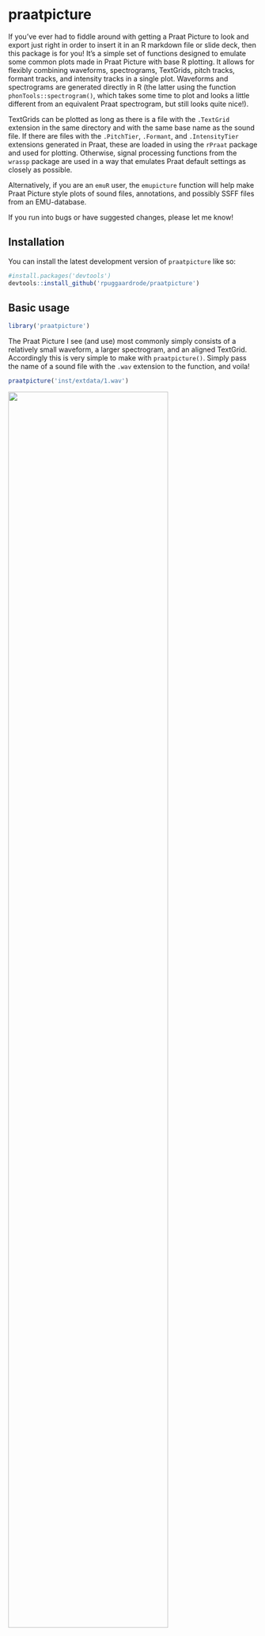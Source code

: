 
<!-- README.md is generated from README.Rmd. Please edit that file -->

# praatpicture

<!-- badges: start -->
<!-- badges: end -->

If you’ve ever had to fiddle around with getting a Praat Picture to look
and export just right in order to insert it in an R markdown file or
slide deck, then this package is for you! It’s a simple set of functions
designed to emulate some common plots made in Praat Picture with base R
plotting. It allows for flexibly combining waveforms, spectrograms,
TextGrids, pitch tracks, formant tracks, and intensity tracks in a
single plot. Waveforms and spectrograms are generated directly in R (the
latter using the function `phonTools::spectrogram()`, which takes some
time to plot and looks a little different from an equivalent Praat
spectrogram, but still looks quite nice!).

TextGrids can be plotted as long as there is a file with the `.TextGrid`
extension in the same directory and with the same base name as the sound
file. If there are files with the `.PitchTier`, `.Formant`, and
`.IntensityTier` extensions generated in Praat, these are loaded in
using the `rPraat` package and used for plotting. Otherwise, signal
processing functions from the `wrassp` package are used in a way that
emulates Praat default settings as closely as possible.

Alternatively, if you are an `emuR` user, the `emupicture` function will
help make Praat Picture style plots of sound files, annotations, and
possibly SSFF files from an EMU-database.

If you run into bugs or have suggested changes, please let me know!

## Installation

You can install the latest development version of `praatpicture` like
so:

``` r
#install.packages('devtools')
devtools::install_github('rpuggaardrode/praatpicture')
```

## Basic usage

``` r
library('praatpicture')
```

The Praat Picture I see (and use) most commonly simply consists of a
relatively small waveform, a larger spectrogram, and an aligned
TextGrid. Accordingly this is very simple to make with `praatpicture()`.
Simply pass the name of a sound file with the `.wav` extension to the
function, and voila!

``` r
praatpicture('inst/extdata/1.wav')
```

<img src="man/figures/README-unnamed-chunk-4-1.png" width="80%" />

Often you won’t want to plot an entire sound file, but only a small
portion of it. This is no problem – simply use the `start` and `end`
arguments to tell R exactly what you want to plot. If we just want to
plot the portion between 0.5–1.1 seconds of the above file, we do it
like this:

``` r
praatpicture('inst/extdata/1.wav', start=0.5, end=1.1)
```

<img src="man/figures/README-unnamed-chunk-5-1.png" width="80%" />

Similar to the Praat defaults, only the start and end times are shown at
the bottom of the plot, and only highest frequencies and lowest
frequencies are shown next to the spectrogram, etc. We can generate more
“R-like” axis ticks by setting the arguments `min_max_only = FALSE` and
`start_end_only = FALSE`. If we want to keep the original time on the
x-axis, this can be controlled with the argument `tfrom0 = FALSE`.

``` r
praatpicture('inst/extdata/1.wav', start=0.5, end=1.1, min_max_only=FALSE, 
             start_end_only=FALSE, tfrom0=FALSE)
```

<img src="man/figures/README-unnamed-chunk-6-1.png" width="80%" />

The `frames` argument controls what kind of plot components we see. If
we weren’t interested in the TextGrid, we could set it to
`frames=c('sound', 'spectrogram')`. The `proportion` argument controls
how much space is taken up by each component; in this case, we probably
want a spectrogram that’s a little larger than the waveform, which can
be done with e.g. `proportion=c(40,60)`, setting aside 40% of the
plotting area for the waveform and 60% for the spectrogram.

``` r
praatpicture('inst/extdata/1.wav', start=0.5, end=1.1, 
             frames=c('sound', 'spectrogram'), proportion=c(40,60))
```

<img src="man/figures/README-unnamed-chunk-7-1.png" width="80%" />

## The waveform

By default, all channels of a sound file are plotted. This can be
changed with the `wave_channels` argument. If you want names next to
individual channels, this can be achieved with the `wave_channelNames`
argument, which is set to `FALSE` by default.

## The TextGrid

By default, all tiers in the TextGrid are plotted. If we want to plot
different tiers, we can tell R using the `tiers` argument. If we were
only interested in the second and third tiers, we could call
`tiers=c(2,3)`. The `tg_focusTier` argument controls for which tiers
dotted lines are plotted on all plot components (this can be a number,
but could also be `'all'` or `'none'`. If we are not interested in
having names next to the tiers, we can set `tg_tierNames=FALSE`.

``` r
praatpicture('inst/extdata/1.wav', start=0.5, end=1.1, 
             tg_tiers=c(2,3), tg_focusTier=3, tg_tierNames=FALSE)
```

<img src="man/figures/README-unnamed-chunk-8-1.png" width="80%" />

By default, text is center aligned, but we can also align it to the left
or to the right with the `tg_alignment` argument. This doesn’t have to
be the same for all tiers!

You may have noticed something strange going on in after the `b` in both
of the tiers in the above plot. This should be `b_<`, which is the SAMPA
character for a bilabial implosive, but Praat usually interprets a `_`
as meaning that the following character should be subscripted, so
`praatpicture` emulates this behavior by default. You can override this
using the `tg_specialChar` argument as below.

``` r
praatpicture('inst/extdata/1.wav', start=0.5, end=1.1, 
             tg_tiers=c(2,3), tg_focusTier=3, tg_tierNames=FALSE,
             tg_alignment=c('right', 'left'), tg_specialChar=FALSE)
```

<img src="man/figures/README-unnamed-chunk-9-1.png" width="80%" />

## The spectrogram

Spectrograms are generated in R using the `phonTools` package. Default
settings (and the settings that can be changed) are as close as possible
to those in Praat. You can change frequency range with `spec_freqRange`
and dynamic range with `spec_dynamicRange`:

``` r
praatpicture('inst/extdata/1.wav', start=0.5, end=1.1, 
             frames=c('sound', 'spectrogram'), proportion=c(40,60),
             spec_freqRange=c(0,8000), spec_dynamicRange=70)
```

<img src="man/figures/README-unnamed-chunk-10-1.png" width="80%" />

You can also change the shape and length of windows used for the Fourier
transformations, and the number of time steps at which spectra are
generated. Note that not all window shapes offered by Praat are
available in `phonTools`. Lowering the latter can be smart when fiddling
around with plot settings, because spectrogram rendering is much slower
in R than in Praat (you may also notice that the spectrograms don’t look
quite as smooth as they do in Praat). Here is a broadband spectrogram
using a Hamming window with a lower frequency range, just to show how
this is implemented:

``` r
praatpicture('inst/extdata/1.wav', start=0.5, end=1.1, 
             frames=c('sound', 'spectrogram'), proportion=c(40,60),
             spec_timeStep=200, spec_windowShape='Hamming', 
             spec_windowLength=0.015)
```

<img src="man/figures/README-unnamed-chunk-11-1.png" width="80%" />

## Pitch

Pitch can be plotted like so:

``` r
praatpicture('inst/extdata/1.wav', start=0.5, end=1.1, 
             frames=c('sound', 'pitch'), proportion=c(40,60))
```

<img src="man/figures/README-unnamed-chunk-12-1.png" width="80%" />

As in Praat, we can change the plot type (line or speckle?), scale, and
frequency range. Here is the same contour with a much narrower frequency
range, speckled logarithmically:

``` r
praatpicture('inst/extdata/1.wav', start=0.5, end=1.1, 
             frames=c('sound', 'pitch'), proportion=c(40,60),
             pitch_scale='logarithmic', pitch_freqRange=c(100,200),
             pitch_plotType='speckle')
```

<img src="man/figures/README-unnamed-chunk-13-1.png" width="80%" />

If we want to use semitones instead of Hz, we can set a reference level
with `pitch_semitonesRe`:

``` r
praatpicture('inst/extdata/1.wav', start=0.5, end=1.1, 
             frames=c('sound', 'pitch'), proportion=c(40,60),
             pitch_scale='semitones', pitch_semitonesRe=120,
             pitch_plotType='speckle', pitch_freqRange=c(-5,5))
```

<img src="man/figures/README-unnamed-chunk-14-1.png" width="80%" />

In all the above pitch plots, the pitch tracks themselves have been
taken from a Praat file called `1.PitchTier`. R knows that it should do
that if such a file is available. Let’s try it again for a file where
there is no equivalent `PitchTier` file available, namely `2.wav`:

``` r
list.files('inst/extdata')
#> [1] "1.Formant"       "1.IntensityTier" "1.PitchTier"     "1.TextGrid"     
#> [5] "1.wav"           "2.wav"
```

``` r
praatpicture('inst/extdata/2.wav', start=0.7, end=1.2, 
             frames=c('sound', 'pitch'), proportion=c(40,60),
             pitch_scale='logarithmic', pitch_freqRange=c(100,200),
             pitch_plotType='speckle')
```

<img src="man/figures/README-unnamed-chunk-16-1.png" width="80%" />

No complaints from `praatpicture`! In this case the pitch track is
simply generated using the R-internal function `ksvF0()` from the
`wrassp` package. Results won’t be identical to praat, because the
algorithms used to track pitch are different, but it should be
reasonably close – parameters are set to mimic those of Praat as closely
as possible, including using a Gaussian-like window shape. As in Praat,
you can change the time step, floor, and ceiling values used for
detemrining pitch with the `pitch_timeStep`, `pitch_floor`, and
`pitch_ceiling` arguments. Here I’ve set `pitch_floor` at a silly high
level of 120 Hz just to show the effect:

``` r
praatpicture('inst/extdata/2.wav', start=0.7, end=1.2, 
             frames=c('sound', 'pitch'), proportion=c(40,60),
             pitch_scale='logarithmic', pitch_freqRange=c(100,200),
             pitch_plotType='speckle', pitch_floor=120, pitch_timeStep=0.005)
```

<img src="man/figures/README-unnamed-chunk-17-1.png" width="80%" />

## Formants

Formants can be plotted like so:

``` r
praatpicture('inst/extdata/1.wav', start=0.5, end=1.1, 
             frames=c('sound', 'formant'), proportion=c(40,60))
#> Registered S3 methods overwritten by 'gsignal':
#>   method         from  
#>   plot.grpdelay  signal
#>   plot.specgram  signal
#>   print.freqz    signal
#>   print.grpdelay signal
#>   print.impz     signal
#>   print.specgram signal
```

<img src="man/figures/README-unnamed-chunk-18-1.png" width="80%" />

As above, we can vary the plot type and frequency range like so:

``` r
praatpicture('inst/extdata/1.wav', start=0.5, end=1.1, 
             frames=c('sound', 'formant'), proportion=c(40,60),
             formant_plotType='draw', formant_freqRange=c(0,3000))
```

<img src="man/figures/README-unnamed-chunk-19-1.png" width="80%" />

If formants are speckled, we can also adjust the dynamic range, such
that formants in frames with intensity below a certain threshold are not
plotted. The default (as in Praat) is 30 dB, let’s try with 40, which
should show more ‘hallucinated’ formants:

``` r
praatpicture('inst/extdata/1.wav', start=0.5, end=1.1, 
             frames=c('sound', 'formant'), proportion=c(40,60),
             formant_dynamicRange=40)
```

<img src="man/figures/README-unnamed-chunk-20-1.png" width="80%" />

A special argument is the logical `formant_plotOnSpec`, which when used
in combination with a spectrogram will plot formants on top of the
spectrogram, like so:

``` r
praatpicture('inst/extdata/1.wav', start=0.5, end=1.1, 
             frames=c('sound', 'spectrogram'), proportion=c(40,60),
             formant_plotOnSpec=TRUE)
```

<img src="man/figures/README-unnamed-chunk-21-1.png" width="80%" />

As we saw with pitch above, these formant tracks all come from a Praat
file. If there wasn’t one available, formants would be tracked using the
`forest()` function from the `wrassp()` package:

``` r
praatpicture('inst/extdata/2.wav', start=0.7, end=1.2, 
             frames=c('sound', 'formant'), proportion=c(40,60))
```

<img src="man/figures/README-unnamed-chunk-22-1.png" width="80%" />

Most of the arguments that can be changed in Praat can also be changed
here, including the time step, maximum number of formants, and window
length. Unfortunately, `forest()` doesn’t allow us to change reference
levels for the individual formants.

``` r
praatpicture('inst/extdata/2.wav', start=0.7, end=1.2, 
             frames=c('sound', 'formant'), proportion=c(40,60),
             formant_maxN = 4, formant_timeStep=0.01,
             formant_windowLength=0.05)
```

<img src="man/figures/README-unnamed-chunk-23-1.png" width="80%" />

In lieu of changing reference levels, a useful `forest()` argument which
we can also set with `praatpicture` is `gender`, set here to reflect
that this is a female speaker:

``` r
praatpicture('inst/extdata/2.wav', start=0.7, end=1.2, 
             frames=c('sound', 'formant'), proportion=c(40,60),
             formant_maxN = 4, formant_timeStep=0.01,
             formant_windowLength=0.05, gender='f')
```

<img src="man/figures/README-unnamed-chunk-24-1.png" width="80%" />

## Intensity

Intensity can be plotted like so:

``` r
praatpicture('inst/extdata/1.wav', start=0.5, end=1.1, 
             frames=c('sound', 'intensity'), proportion=c(40,60))
```

<img src="man/figures/README-unnamed-chunk-25-1.png" width="80%" />

The plotting range can be changed with `intensity_range`. This is
plotted from an `IntensityTier` Praat file – if one isn’t available, it
is calculated using the `rmsana()` function from `wrassp`:

``` r
praatpicture('inst/extdata/2.wav', start=0.7, end=1.2, 
             frames=c('sound', 'intensity'), proportion=c(40,60))
```

<img src="man/figures/README-unnamed-chunk-26-1.png" width="80%" />

As in Praat, we can edit time step and minimum pitch values. Here I’ve
plotted it with a very low resolution just to demonstrate:

``` r
praatpicture('inst/extdata/2.wav', start=0.7, end=1.2, 
             frames=c('sound', 'intensity'), proportion=c(40,60),
             intensity_timeStep=0.05)
```

<img src="man/figures/README-unnamed-chunk-27-1.png" width="80%" />

## Drawing rectangles and arrows

`praatpicture` allows you to draw arrows or rectangles on individual
plot components using the `draw_rectangle` and `draw_arrow` arguments.
This is done using the base R plotting functions `rect()` and
`arrows()`. It works like this: You pass the argument a vector
containing first the plot component to draw on, and then further
arguments you want to pass on to `rect()` or `arrows()`; the first four
of these should be coordinates on the x and y axis. Here’s an example:

``` r
praatpicture('inst/extdata/1.wav', start=0.5, end=1.1, 
             frames=c('sound', 'spectrogram'), proportion=c(40,60),
             start_end_only=FALSE, min_max_only=FALSE,
             draw_rectangle=c('spectrogram', 0.15, 500, 0.2, 4000))
```

<img src="man/figures/README-unnamed-chunk-28-1.png" width="80%" />

If you want to draw multiple rectangles or multiple arrows, you can pass
a list containing vectors with plotting information.

``` r
praatpicture('inst/extdata/1.wav', start=0.5, end=1.1, 
             frames=c('sound', 'spectrogram'), proportion=c(40,60),
             start_end_only=FALSE, min_max_only=FALSE,
             draw_rectangle=list(
               c('spectrogram', 0.15, 500, 0.2, 4000, border='blue'),
               c('sound', 0.15, -0.01, 0.2, 0.01, border='red')),
             draw_arrow=c('spectrogram', 0.5, 1000, 0.42, 2000, col='darkgreen',
                          lwd=3))
```

<img src="man/figures/README-unnamed-chunk-29-1.png" width="80%" />

## Plotting EMU data

If you are an `emuR` user, the function `emupicture()` can do
essentially the same as `praatpicture()`, but with data that you have in
an EMU database. Let’s have a look – I’ll create a temporary EMU
database here:

``` r
library(emuR)
#> Warning: pakke 'emuR' blev bygget under R version 4.2.3
#> 
#> Vedhæfter pakke: 'emuR'
#> Det følgende objekt er maskeret fra 'package:base':
#> 
#>     norm
create_emuRdemoData(tempdir())
db_path <- paste0(tempdir(), '/emuR_demoData/ae_emuDB')
db <- load_emuDB(db_path)
#> INFO: Loading EMU database from C:\Users\rasmu\AppData\Local\Temp\RtmpuGMvty/emuR_demoData/ae_emuDB... (7 bundles found)
#>   |                                                                              |                                                                      |   0%  |                                                                              |==========                                                            |  14%  |                                                                              |====================                                                  |  29%  |                                                                              |==============================                                        |  43%  |                                                                              |========================================                              |  57%  |                                                                              |==================================================                    |  71%  |                                                                              |============================================================          |  86%  |                                                                              |======================================================================| 100%
```

These are the bundles available in the demo database:

``` r
list_bundles(db)
#> # A tibble: 7 × 2
#>   session name    
#>   <chr>   <chr>   
#> 1 0000    msajc003
#> 2 0000    msajc010
#> 3 0000    msajc012
#> 4 0000    msajc015
#> 5 0000    msajc022
#> 6 0000    msajc023
#> 7 0000    msajc057
```

We can create a Praat Picture style plot of `msajc003` like so
(selecting just a snippet of the file, and showing just two tiers,
because there are a *lot* of annotation levels in this database)

``` r
emupicture(db, bundle='msajc003', tg_tiers=c('Text', 'Tone'), start=0.2, end=1.2)
```

<img src="man/figures/README-unnamed-chunk-32-1.png" width="80%" />

All the plotting options we’ve seen above are also available with
`emupicture()`. Additionally, if you have track data for pitch,
formants, or intensity stored as SSFF files, you can plot these. Let’s
see whether there are any SSFF tracks available in our database:

``` r
list_ssffTrackDefinitions(db)
#>   name columnName fileExtension
#> 1  dft        dft           dft
#> 2   fm         fm           fms
```

Yup, we have spectral data (`dft`) and formant data `fm`. The formant
data can be used for plotting formant tracks, if we select `formant` as
one of our `frames`, and pass the formant track file extension `fms` to
the argument `formant_ssffExt`. This will produce a Praat Picture style
plot from an EMU-DB sound file using SSFF track data! Neat!

``` r
emupicture(db, bundle='msajc003', frames=c('sound', 'formant'), 
           proportion=c(40,60), start=0.2, end=1.2,
           formant_ssffExt='fms')
```

<img src="man/figures/README-unnamed-chunk-34-1.png" width="80%" />
